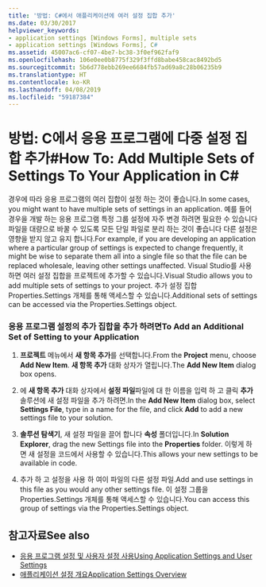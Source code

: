 ```yaml
---
title: '방법: C#에서 애플리케이션에 여러 설정 집합 추가'
ms.date: 03/30/2017
helpviewer_keywords:
- application settings [Windows Forms], multiple sets
- application settings [Windows Forms], C#
ms.assetid: 45007ac6-cf07-4be7-bc38-3f0ef962faf9
ms.openlocfilehash: 106e0ee0b8775f329f3ffd8babe458cac8492bd5
ms.sourcegitcommit: 5b6d778ebb269ee6684fb57ad69a8c28b06235b9
ms.translationtype: HT
ms.contentlocale: ko-KR
ms.lasthandoff: 04/08/2019
ms.locfileid: "59187384"
---
```

# <a name="how-to-add-multiple-sets-of-settings-to-your-application-in-c"></a><span data-ttu-id="8691c-102">방법: C에서 응용 프로그램에 다중 설정 집합 추가\#</span><span class="sxs-lookup"><span data-stu-id="8691c-102">How To: Add Multiple Sets of Settings To Your Application in C\#</span></span>
<span data-ttu-id="8691c-103">경우에 따라 응용 프로그램의 여러 집합이 설정 하는 것이 좋습니다.</span><span class="sxs-lookup"><span data-stu-id="8691c-103">In some cases, you might want to have multiple sets of settings in an application.</span></span> <span data-ttu-id="8691c-104">예를 들어 경우을 개발 하는 응용 프로그램 특정 그룹 설정에 자주 변경 하려면 필요한 수 있습니다 파일을 대량으로 바꿀 수 있도록 모든 단일 파일로 분리 하는 것이 좋습니다 다른 설정은 영향을 받지 않고 유지 합니다.</span><span class="sxs-lookup"><span data-stu-id="8691c-104">For example, if you are developing an application where a particular group of settings is expected to change frequently, it might be wise to separate them all into a single file so that the file can be replaced wholesale, leaving other settings unaffected.</span></span> <span data-ttu-id="8691c-105">Visual Studio를 사용 하면 여러 설정 집합을 프로젝트에 추가할 수 있습니다.</span><span class="sxs-lookup"><span data-stu-id="8691c-105">Visual Studio allows you to add multiple sets of settings to your project.</span></span> <span data-ttu-id="8691c-106">추가 설정 집합 Properties.Settings 개체를 통해 액세스할 수 있습니다.</span><span class="sxs-lookup"><span data-stu-id="8691c-106">Additional sets of settings can be accessed via the Properties.Settings object.</span></span>  
  
### <a name="to-add-an-additional-set-of-setting-to-your-application"></a><span data-ttu-id="8691c-107">응용 프로그램 설정의 추가 집합을 추가 하려면</span><span class="sxs-lookup"><span data-stu-id="8691c-107">To Add an Additional Set of Setting to your Application</span></span>  
  
1.  <span data-ttu-id="8691c-108">**프로젝트** 메뉴에서 **새 항목 추가**를 선택합니다.</span><span class="sxs-lookup"><span data-stu-id="8691c-108">From the **Project** menu, choose **Add New Item**.</span></span> <span data-ttu-id="8691c-109">**새 항목 추가** 대화 상자가 열립니다.</span><span class="sxs-lookup"><span data-stu-id="8691c-109">The **Add New Item** dialog box opens.</span></span>  
  
2.  <span data-ttu-id="8691c-110">에 **새 항목 추가** 대화 상자에서 **설정 파일**파일에 대 한 이름을 입력 하 고 클릭 **추가** 솔루션에 새 설정 파일을 추가 하려면.</span><span class="sxs-lookup"><span data-stu-id="8691c-110">In the **Add New Item** dialog box, select **Settings File**, type in a name for the file, and click **Add** to add a new settings file to your solution.</span></span>  
  
3.  <span data-ttu-id="8691c-111">**솔루션 탐색기**, 새 설정 파일을 끌어 합니다 **속성** 폴더입니다.</span><span class="sxs-lookup"><span data-stu-id="8691c-111">In **Solution Explorer**, drag the new Settings file into the **Properties** folder.</span></span> <span data-ttu-id="8691c-112">이렇게 하면 새 설정을 코드에서 사용할 수 있습니다.</span><span class="sxs-lookup"><span data-stu-id="8691c-112">This allows your new settings to be available in code.</span></span>  
  
4.  <span data-ttu-id="8691c-113">추가 하 고 설정을 사용 하 여이 파일의 다른 설정 파일.</span><span class="sxs-lookup"><span data-stu-id="8691c-113">Add and use settings in this file as you would any other settings file.</span></span> <span data-ttu-id="8691c-114">이 설정 그룹을 Properties.Settings 개체를 통해 액세스할 수 있습니다.</span><span class="sxs-lookup"><span data-stu-id="8691c-114">You can access this group of settings via the Properties.Settings object.</span></span>  
  
## <a name="see-also"></a><span data-ttu-id="8691c-115">참고자료</span><span class="sxs-lookup"><span data-stu-id="8691c-115">See also</span></span>

- [<span data-ttu-id="8691c-116">응용 프로그램 설정 및 사용자 설정 사용</span><span class="sxs-lookup"><span data-stu-id="8691c-116">Using Application Settings and User Settings</span></span>](using-application-settings-and-user-settings.md)
- [<span data-ttu-id="8691c-117">애플리케이션 설정 개요</span><span class="sxs-lookup"><span data-stu-id="8691c-117">Application Settings Overview</span></span>](application-settings-overview.md)
